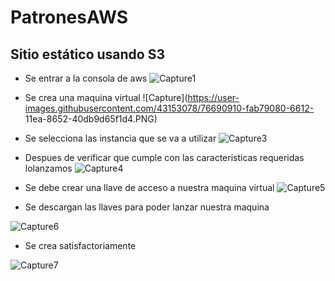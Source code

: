 # PatronesAWS

## Sitio estático usando S3 
  - Se entrar a la consola de aws 
    ![Capture1](https://user-images.githubusercontent.com/43153078/76690912-fb502700-6612-11ea-840f-35db8c964ed7.PNG)
  -  Se crea una maquina virtual 
    ![Capture](https://user-images.githubusercontent.com/43153078/76690910-fab79080-6612- 11ea-8652-40db9d65f1d4.PNG)
  -  Se selecciona las instancia que se va a utilizar 
      ![Capture3](https://user-images.githubusercontent.com/43153078/76690914-fc815400-6612-11ea-88ca-99b1903c438b.PNG)
  - Despues de verificar que cumple con las caracteristicas requeridas lolanzamos 
      ![Capture4](https://user-images.githubusercontent.com/43153078/76690916-fdb28100-6612-11ea-8336-06ebe8f588dd.PNG)
   - Se debe crear una llave de acceso a nuestra maquina virtual 
        ![Capture5](https://user-images.githubusercontent.com/43153078/76690917-fe4b1780-6612-11ea-912b-91aef8c93971.PNG)
   
   - Se descargan las llaves para poder lanzar nuestra maquina
   
   ![Capture6](https://user-images.githubusercontent.com/43153078/76690920-00ad7180-6613-11ea-8aa4-9d7f7563c31a.PNG)
   
   - Se crea satisfactoriamente
   
   ![Capture7](https://user-images.githubusercontent.com/43153078/76690921-02773500-6613-11ea-86f4-a1d2e095a581.PNG)
   
